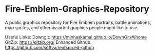 # Fire-Emblem-Graphics-Repository
A public graphics repository for Fire Emblem portraits, battle animations, map sprites, and other assorted graphics people might like to use.

Useful Links:
Downgit: https://minhaskamal.github.io/DownGit/#/home
GitZip: https://gitzip.org/
Enhanced Github: https://github.com/softvar/enhanced-github
